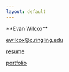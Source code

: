 ```yaml
---
layout: default
---
```


<div class="lead pretty-links">
 **Evan Wilcox**
 
ewilcox@c.ringling.edu

[resume](resume/) 

[portfolio](portfolio/)


</div>
